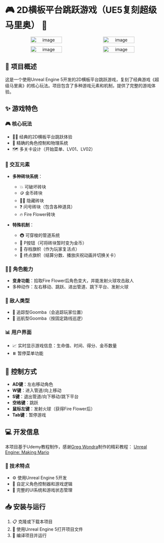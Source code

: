# 🎮 2D横板平台跳跃游戏（UE5复刻超级马里奥） 🍄

<p align="center" style="display: flex; flex-wrap: wrap; justify-content: center; gap: 10px;">
  <img src="https://github.com/user-attachments/assets/b493ffec-88bb-42b0-98ea-a04f9a5358be" alt="image" width="45%" />
  <img src="https://github.com/user-attachments/assets/e02496a7-c065-40d7-9b8e-33842ad6b7c6" alt="image" width="45%" />
  <img src="https://github.com/user-attachments/assets/e41a5127-d131-4cf1-8123-de88fa8b97b5" alt="image" width="45%" />
  <img src="https://github.com/user-attachments/assets/6b35ba98-67da-427d-aff4-539f5878592b" alt="image" width="45%" />
</p>

## 🎯 项目概述

这是一个使用Unreal Engine 5开发的2D横板平台跳跃游戏，复刻了经典游戏《超级马里奥》的核心玩法。项目包含了多种游戏元素和机制，提供了完整的游戏体验。

## ✨ 游戏特色

### 🎮 核心玩法
- 🏃‍♂️ 经典的2D横板平台跳跃体验
- 🎯 精确的角色控制和物理系统
- 🗺️ 多关卡设计（开始菜单、LV01、LV02）

### 🧱 交互元素
- **多种砖块系统**：
  - 💥 可破坏砖块
  - 🪙 金币砖块
  - 🕵️‍♂️ 隐藏砖块
  - ❓ 问号砖块（包含各种道具）
  - 🔥 Fire Flower砖块

- **特殊机制**：
  - 🚇 可穿梭的管道系统
  - 🔘 P按钮（可将砖块暂时变为金币）
  - 🏁 存档旗帜（作为玩家复活点）
  - 🎊 终点旗帜（结算分数、播放庆祝动画并切换关卡）

### 🦸‍♂️ 角色能力
- **变身功能**：拾取Fire Flower后角色变大，并能发射火球攻击敌人
- 多种动作：左右移动、跳跃、进出管道、跳下平台、发射火球

### 👾 敌人类型
- 🎯 追踪型Goomba（会追踪玩家位置）
- 🔁 巡航型Goomba（按固定路线巡逻）

### 📊 用户界面
- 📈 实时显示游戏信息：生命值、时间、得分、金币数量
- ⏸️ 暂停菜单功能

## 🎹 控制方式

- **AD键**：左右移动角色
- **W键**：进入管道/向上移动
- **S键**：退出管道/向下移动/跳下平台
- **空格键**：跳跃
- **鼠标左键**：发射火球（获得Fire Flower后）
- **Tab键**：暂停游戏

## 💻 开发信息

本项目基于Udemy教程制作，感谢[Greg Wondra](https://www.udemy.com/user/greg-wondra/)制作的精彩教程：
[Unreal Engine: Making Mario](https://www.udemy.com/course/unreal-engine-making-mario/?couponCode=ST9MT71624)

### 🔧 技术特点
- ⚙️ 使用Unreal Engine 5开发
- 🧩 自定义角色控制器和游戏逻辑
- 📱 完整的UI系统和游戏状态管理

## 📥 安装与运行

1. 📋 克隆或下载本项目
2. 🎯 使用Unreal Engine 5打开项目文件
3. 🚀 编译项目并运行
